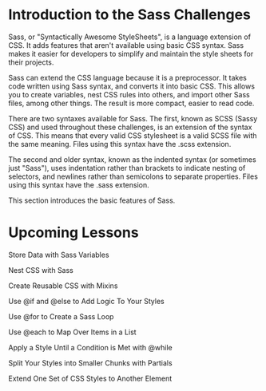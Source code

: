 # Introduction to the Sass Challenges #

Sass, or "Syntactically Awesome StyleSheets", is a language extension of CSS. It adds features that aren't available using basic CSS syntax. Sass makes it easier for developers to simplify and maintain the style sheets for their projects.

Sass can extend the CSS language because it is a preprocessor. It takes code written using Sass syntax, and converts it into basic CSS. This allows you to create variables, nest CSS rules into others, and import other Sass files, among other things. The result is more compact, easier to read code.

There are two syntaxes available for Sass. The first, known as SCSS (Sassy CSS) and used throughout these challenges, is an extension of the syntax of CSS. This means that every valid CSS stylesheet is a valid SCSS file with the same meaning. Files using this syntax have the .scss extension.

The second and older syntax, known as the indented syntax (or sometimes just "Sass"), uses indentation rather than brackets to indicate nesting of selectors, and newlines rather than semicolons to separate properties. Files using this syntax have the .sass extension.

This section introduces the basic features of Sass.

# Upcoming Lessons #

Store Data with Sass Variables

Nest CSS with Sass

Create Reusable CSS with Mixins

Use @if and @else to Add Logic To Your Styles

Use @for to Create a Sass Loop

Use @each to Map Over Items in a List

Apply a Style Until a Condition is Met with @while

Split Your Styles into Smaller Chunks with Partials

Extend One Set of CSS Styles to Another Element